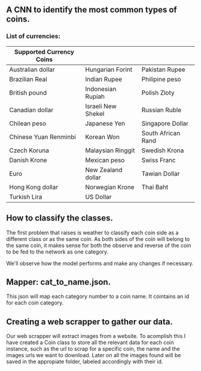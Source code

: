 ## A CNN to identify the most common types of coins.

### List of currencies:
| Supported Currency Coins |  | |
| --- | --- | --- |
| Australian dollar      | Hungarian Forint         | Pakistan Rupee     |
| Brazilian Real         | Indian Rupee             | Philipine peso     |
| British pound          | Indonesian Rupiah        | Polish Zloty       |
| Canadian dollar        | Israeli New Shekel       | Russian Ruble      |
| Chilean peso           | Japanese Yen             | Singapore Dollar   |
| Chinese Yuan Renminbi  | Korean Won               | South African Rand |
| Czech Koruna           | Malaysian Ringgit        | Swedish Krona      |
| Danish Krone           | Mexican peso             | Swiss Franc        |
| Euro                   | New Zealand dollar       | Tawian Dollar      |
| Hong Kong dollar       | Norwegian Krone          | Thai Baht          |
| Turkish Lira           | US Dollar                |                    |


## How to classify the classes.

The first problem that raises is weather to classify each coin side as a different class or as the same coin. As both sides of the coin will belong to the same coin, it makes sense for both the observe and reverse of the coin to be fed to the network as one category.

We'll observe how the model performs and make any changes if necessary.

## Mapper: cat_to_name.json.

This json will map each category number to a coin name. It cointains an id for each coin category.

## Creating a web scrapper to gather our data.

Our web scrapper will extract images from a website. To acomplish this I have created a Coin class to store all the relevant data for each coin instance, such as the url to scrap for a specific coin, the name and the images urls we want to download. Later on all the images found will be saved in the appropiate folder, labeled accordingly with their id.